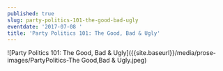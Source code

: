 ```yaml
---
published: true
slug: party-politics-101-the-good-bad-ugly
eventdate: '2017-07-08 '
title: 'Party Politics 101: The Good, Bad & Ugly'
---
```

![Party Politics 101: The Good, Bad & Ugly]({{site.baseurl}}/media/prose-images/PartyPolitics-The Good,Bad & Ugly.jpeg)

